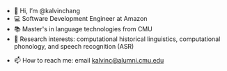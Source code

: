 - 👋 Hi, I’m @kalvinchang
- 💻 Software Development Engineer at Amazon
- 📚 Master's in language technologies from CMU
- 👀 Research interests: computational historical linguistics, computational phonology, and speech recognition (ASR)
<!-- - 🌱 I’m currently learning ...
- 💞️ I’m looking to collaborate on ... -->
- 📫 How to reach me: email [kalvinc@alumni.cmu.edu](kalvinc@alumni.cmu.edu)

<!---
kalvinchang/kalvinchang is a ✨ special ✨ repository because its `README.md` (this file) appears on your GitHub profile.
You can click the Preview link to take a look at your changes.
--->
